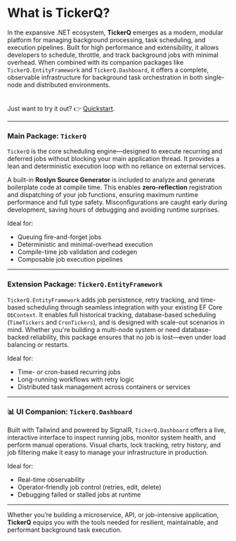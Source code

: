 # What is TickerQ?

In the expansive .NET ecosystem, **TickerQ** emerges as a modern, modular platform for managing background processing, task scheduling, and execution pipelines. Built for high performance and extensibility, it allows developers to schedule, throttle, and track background jobs with minimal overhead. When combined with its companion packages like `TickerQ.EntityFramework` and `TickerQ.Dashboard`, it offers a complete, observable infrastructure for background task orchestration in both single-node and distributed environments.

<div class="tip custom-block" style="padding-top:8px;">
    <p>Just want to try it out? 👉  
        <a href="/setup/tickerq-core.html">Quickstart</a>.
    </p>
</div>

---

### Main Package: `TickerQ`

`TickerQ` is the core scheduling engine—designed to execute recurring and deferred jobs without blocking your main application thread. It provides a lean and deterministic execution loop with no reliance on external services.

A built-in **Roslyn Source Generator** is included to analyze and generate boilerplate code at compile time. This enables **zero-reflection** registration and dispatching of your job functions, ensuring maximum runtime performance and full type safety. Misconfigurations are caught early during development, saving hours of debugging and avoiding runtime surprises.

Ideal for:
- Queuing fire-and-forget jobs
- Deterministic and minimal-overhead execution
- Compile-time job validation and codegen
- Composable job execution pipelines

---

### Extension Package: `TickerQ.EntityFramework`

`TickerQ.EntityFramework` adds job persistence, retry tracking, and time-based scheduling through seamless integration with your existing EF Core `DbContext`. It enables full historical tracking, database-based scheduling (`TimeTickers` and `CronTickers`), and is designed with scale-out scenarios in mind. Whether you're building a multi-node system or need database-backed reliability, this package ensures that no job is lost—even under load balancing or restarts.

Ideal for:
- Time- or cron-based recurring jobs
- Long-running workflows with retry logic
- Distributed task management across containers or services

---

### 📊 UI Companion: `TickerQ.Dashboard`

Built with Tailwind and powered by SignalR, `TickerQ.Dashboard` offers a live, interactive interface to inspect running jobs, monitor system health, and perform manual operations. Visual charts, lock tracking, retry history, and job filtering make it easy to manage your infrastructure in production.

Ideal for:
- Real-time observability
- Operator-friendly job control (retries, edit, delete)
- Debugging failed or stalled jobs at runtime

---

Whether you’re building a microservice, API, or job-intensive application, **TickerQ** equips you with the tools needed for resilient, maintainable, and performant background task execution.